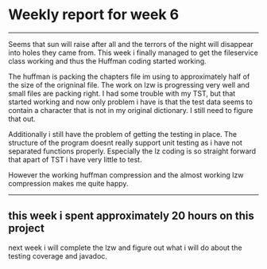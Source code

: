 # Weekly report for week 6
------
Seems that sun will raise after all and the terrors of the night will disappear into holes they came from.
This week i finally managed to get the fileservice class working and thus the Huffman coding started working.

The huffman is packing the chapters file im using to approximately half of the size of the origninal file.
The work on lzw is progressing very well and small files are packing right.
I had some trouble with my TST, but that started working and now only problem i have is that the test data seems to contain a character that is not in my original dictionary. I still need to figure that out.

Additionally i still have the problem of getting the testing in place. The structure of the program doesnt really support unit testing as i have not separated functions properly. Especially the lz coding is so straight forward that apart of TST i have very little to test.

However the working huffman compression and the almost working lzw compression makes me quite happy.

--------------
this week i spent approximately 20 hours on this project
-------------
next week i will complete the lzw and figure out what i will do about the testing coverage and javadoc.
